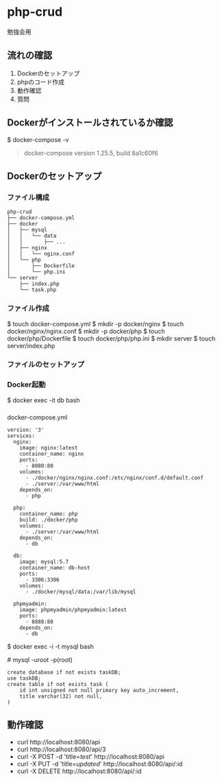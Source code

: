 # php-crud
勉強会用

## 流れの確認
1. Dockerのセットアップ
2. phpのコード作成
3. 動作確認
4. 質問

## Dockerがインストールされているか確認
$ docker-compose -v
> docker-compose version 1.25.5, build 8a1c60f6


## Dockerのセットアップ
### ファイル構成
```
php-crud
├── docker-compose.yml
├── docker
│   ├── mysql
│   │   └── data
│   │       ├── ...
│   ├── nginx
│   │   └── nginx.conf
│   └── php
│       ├── Dockerfile
│       └── php.ini
└── server
    ├── index.php
    └── task.php
```
### ファイル作成
$ touch docker-compose.yml
$ mkdir -p docker/nginx
$ touch docker/nginx/nginx.conf
$ mkdir -p docker/php
$ touch docker/php/Dockerfile
$ touch docker/php/php.ini
$ mkdir server
$ touch server/index.php

### ファイルのセットアップ
### Docker起動

$ docker exec -it db bash
###

docker-compose.yml
```
version: '3'
services:
  nginx:
    image: nginx:latest
    container_name: nginx
    ports:
      - 8080:80
    volumes:
      - ./docker/nginx/nginx.conf:/etc/nginx/conf.d/default.conf
      - ./server:/var/www/html
    depends_on:
      - php

  php:
    container_name: php
    build: ./docker/php
    volumes:
      - ./server:/var/www/html
    depends_on:
      - db

  db:
    image: mysql:5.7
    container_name: db-host
    ports:
      - 3306:3306
    volumes:
      - ./docker/mysql/data:/var/lib/mysql

  phpmyadmin:
    image: phpmyadmin/phpmyadmin:latest
    ports:
      - 8888:80
    depends_on:
      - db
```


$ docker exec -i -t mysql bash 

\# mysql -uroot -p(root)

```
create database if not exists taskDB;
use taskDB;
create table if not exists task (
    id int unsigned not null primary key auto_increment,
    title varchar(32) not null,
)
```

## 動作確認


- curl http://localhost:8080/api
- curl http://localhost:8080/api/3
- curl -X POST -d 'title=*test*' http://localhost:8080/api
- curl -X PUT -d 'title=*updated*' http://localhost:8080/api/:id
- curl -X DELETE http://localhost:8080/api/:id
